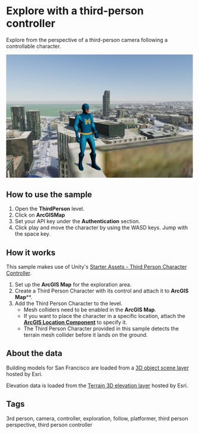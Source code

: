 # Explore with a third-person controller

Explore from the perspective of a third-person camera following a controllable character.

![Image of Third Person Controller](ThirdPerson.png)

## How to use the sample

1. Open the **ThirdPerson** level.
2. Click on **ArcGISMap** 
3. Set your API key under the **Authentication** section.
4. Click play and move the character by using the WASD keys. Jump with the space key.

## How it works

This sample makes use of Unity's [Starter Assets - Third Person Character Controller](https://assetstore.unity.com/packages/essentials/starter-assets-third-person-character-controller-196526).

1. Set up the **ArcGIS Map** for the exploration area.
2. Create a Third Person Character with its control and attach it to **ArcGIS Map****. 
3. Add the Third Person Character to the level.
   - Mesh colliders need to be enabled in the **ArcGIS Map**.
   - If you want to place the character in a specific location, attach the [**ArcGIS Location Component**](https://developers.arcgis.com/unreal-engine/maps/location-component/) to specify it.
   - The Third Person Character provided in this sample detects the terrain mesh collider before it lands on the ground. 

## About the data

Building models for San Francisco are loaded from a [3D object scene layer](https://tiles.arcgis.com/tiles/z2tnIkrLQ2BRzr6P/arcgis/rest/services/SanFrancisco_Bldgs/SceneServer) hosted by Esri.

Elevation data is loaded from the [Terrain 3D elevation layer](https://www.arcgis.com/home/item.html?id=7029fb60158543ad845c7e1527af11e4) hosted by Esri.

## Tags

3rd person, camera, controller, exploration, follow, platformer, third person perspective, third person controller
